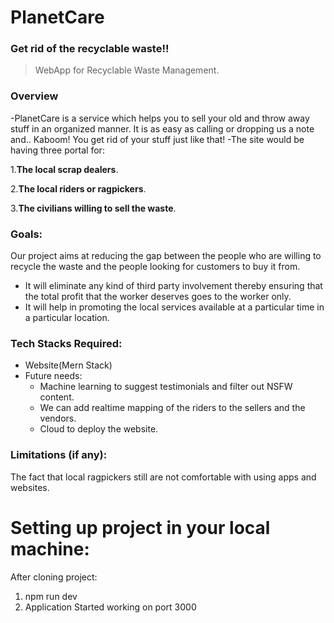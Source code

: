 # PlanetCare

### Get rid of the recyclable waste!!

> WebApp for Recyclable Waste Management.

### Overview

-PlanetCare is a service which helps you to sell your old and throw away stuff in an organized manner.
It is as easy as calling or dropping us a note and.. Kaboom! You get rid of your stuff just like that!
-The site would be having three portal for:

1.**The local scrap dealers**.

2.**The local riders or ragpickers**.

3.**The civilians willing to sell the waste**.

### Goals:

Our project aims at reducing the gap between the people who are willing to recycle the waste and the people looking for customers to buy it from.

- It will eliminate any kind of third party involvement thereby ensuring that the total profit that the worker deserves goes to the worker only.
- It will help in promoting the local services available at a particular time in a particular location.

### Tech Stacks Required:

- Website(Mern Stack)
- Future needs:
  - Machine learning to suggest testimonials and filter out NSFW content.
  - We can add realtime mapping of the riders to the sellers and the vendors.
  - Cloud to deploy the website.

### Limitations (if any):

The fact that local ragpickers still are not comfortable with using apps and websites.

# Setting up project in your local machine:

After cloning project:

1. npm run dev
2. Application Started working on port 3000

